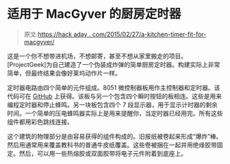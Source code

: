 # 适用于 MacGyver 的厨房定时器

> 原文:[https://hack aday . com/2015/02/27/a-kitchen-timer-fit-for-macgyver/](https://hackaday.com/2015/02/27/a-kitchen-timer-fit-for-macgyver/)

这是一个你不想带进机场，不想邮寄，甚至不想从家里搬走的项目。[ProjectGeek]为自己建造了一个伪装成炸弹的简单厨房定时器。构建实际上非常简单，但最终结果会像好莱坞动作片一样。

定时器电路由四个简单的元件组成。8051 微控制器板用作主控制器和定时器。该代码可在 [GitHub](https://github.com/chandrakanth527/countdowntimercode_8051 "GitHub code") 上获得。该板与另一个包含四个瞬时按钮的板相连。这些是用来编程定时器和停止蜂鸣。另一块板包含四个 7 段显示器，用于显示计时器的剩余时间。一个简单的压电蜂鸣器实际上是用来提醒你，当定时器已经用完。所有这些组件都用彩色跳线连接。

这个建筑的物理部分是由容易获得的组件构成的。旧报纸被卷起来形成“爆炸”棒。然后用通常用来覆盖教科书的普通牛皮纸覆盖。这些卷被捆在一起并用绝缘胶带固定。然后，可以用一些热熔胶或双面胶带将电子元件附着到底座上。